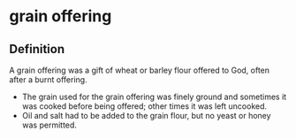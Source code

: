 # grain offering

## Definition

A grain offering was a gift of wheat or barley flour offered to God, often after a burnt offering.

* The grain used for the grain offering was finely ground and sometimes it was cooked before being offered; other times it was left uncooked.
* Oil and salt had to be added to the grain flour, but no yeast or honey was permitted.